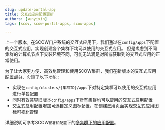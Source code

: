 ```yaml
---
slug: update-portal-app
title: 交互式应用配置更新
authors: [sunyixin]
tags: [scow, scow-portal-apps, scow-apps]

---
```


上一个版本，在SCOW门户系统的交互式应用下，我们通过在`config/apps`下配置的交互式应用，实现创建各个集群下均可以使用的交互式应用。
但是考虑到不同集群的计算机节点下安装环境不同，可能无法满足对所有获取到的交互式应用的正常使用。

为了让大家更方便、高效地管理和使用SCOW集群，我们在新版本的交互式应用配置部分，实现了以下功能：

- 实现在`config/clusters/{集群ID}/apps`下对特定集群可以使用的交互式应用进行单独配置
- 同时有效兼容旧版本`config/apps`下所有集群均可以使用的交互式应用配置
- 交互式应用配置增加可选自定义图标配置，在创建应用页面实现交互式应用图标可视化管理

详细说明可参考SCOW`部署和配置`下的[多集群下的应用配置](https://pkuhpc.github.io/SCOW/docs/deploy/config/portal/apps/configure-cluster-apps)。
